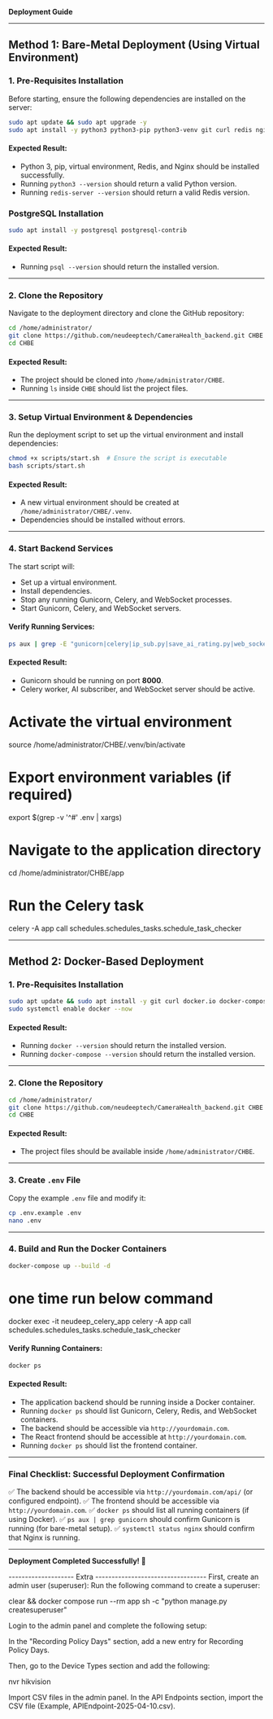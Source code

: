 **Deployment Guide**

---

## **Method 1: Bare-Metal Deployment (Using Virtual Environment)**

### **1. Pre-Requisites Installation**
Before starting, ensure the following dependencies are installed on the server:

```sh
sudo apt update && sudo apt upgrade -y
sudo apt install -y python3 python3-pip python3-venv git curl redis nginx awscli
```

#### **Expected Result:**
- Python 3, pip, virtual environment, Redis, and Nginx should be installed successfully.
- Running `python3 --version` should return a valid Python version.
- Running `redis-server --version` should return a valid Redis version.

### **PostgreSQL Installation**
```sh
sudo apt install -y postgresql postgresql-contrib
```

#### **Expected Result:**
- Running `psql --version` should return the installed version.

---

### **2. Clone the Repository**
Navigate to the deployment directory and clone the GitHub repository:

```sh
cd /home/administrator/
git clone https://github.com/neudeeptech/CameraHealth_backend.git CHBE
cd CHBE
```

#### **Expected Result:**
- The project should be cloned into `/home/administrator/CHBE`.
- Running `ls` inside `CHBE` should list the project files.

---

### **3. Setup Virtual Environment & Dependencies**
Run the deployment script to set up the virtual environment and install dependencies:

```sh
chmod +x scripts/start.sh  # Ensure the script is executable
bash scripts/start.sh
```

#### **Expected Result:**
- A new virtual environment should be created at `/home/administrator/CHBE/.venv`.
- Dependencies should be installed without errors.

---

### **4. Start Backend Services**
The start script will:
- Set up a virtual environment.
- Install dependencies.
- Stop any running Gunicorn, Celery, and WebSocket processes.
- Start Gunicorn, Celery, and WebSocket servers.

#### **Verify Running Services:**
```sh
ps aux | grep -E "gunicorn|celery|ip_sub.py|save_ai_rating.py|web_socket_server.py"
```

#### **Expected Result:**
- Gunicorn should be running on port **8000**.
- Celery worker, AI subscriber, and WebSocket server should be active.


# Activate the virtual environment
source /home/administrator/CHBE/.venv/bin/activate  

# Export environment variables (if required)
export $(grep -v '^#' .env | xargs)

# Navigate to the application directory
cd /home/administrator/CHBE/app  

# Run the Celery task
celery -A app call schedules.schedules_tasks.schedule_task_checker  


---


## **Method 2: Docker-Based Deployment**

### **1. Pre-Requisites Installation**
```sh
sudo apt update && sudo apt install -y git curl docker.io docker-compose
sudo systemctl enable docker --now
```

#### **Expected Result:**
- Running `docker --version` should return the installed version.
- Running `docker-compose --version` should return the installed version.

---

### **2. Clone the Repository**
```sh
cd /home/administrator/
git clone https://github.com/neudeeptech/CameraHealth_backend.git CHBE
cd CHBE
```

#### **Expected Result:**
- The project files should be available inside `/home/administrator/CHBE`.

---

### **3. Create `.env` File**
Copy the example `.env` file and modify it:
```sh
cp .env.example .env
nano .env
```

---

### **4. Build and Run the Docker Containers**
```sh
docker-compose up --build -d
```

# one time run below command 
docker exec -it neudeep_celery_app celery -A app call schedules.schedules_tasks.schedule_task_checker


#### **Verify Running Containers:**
```sh
docker ps
```

#### **Expected Result:**
- The application backend should be running inside a Docker container.
- Running `docker ps` should list Gunicorn, Celery, Redis, and WebSocket containers.
- The backend should be accessible via `http://yourdomain.com`.
- The React frontend should be accessible at `http://yourdomain.com`.
- Running `docker ps` should list the frontend container.

---

### **Final Checklist: Successful Deployment Confirmation**
✅ The backend should be accessible via `http://yourdomain.com/api/` (or configured endpoint).
✅ The frontend should be accessible via `http://yourdomain.com`.
✅ `docker ps` should list all running containers (if using Docker).
✅ `ps aux | grep gunicorn` should confirm Gunicorn is running (for bare-metal setup).
✅ `systemctl status nginx` should confirm that Nginx is running.

---

**Deployment Completed Successfully! 🎉**

-------------------- Extra ----------------------------------
First, create an admin user (superuser):
Run the following command to create a superuser:

clear && docker compose run --rm app sh -c "python manage.py createsuperuser"


Login to the admin panel and complete the following setup:

In the "Recording Policy Days" section, add a new entry for Recording Policy Days.

Then, go to the Device Types section and add the following:

nvr
hikvision


Import CSV files in the admin panel.
In the API Endpoints section, import the CSV file (Example, APIEndpoint-2025-04-10.csv).


